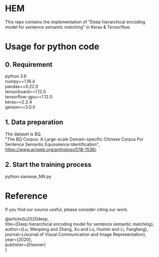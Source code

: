 # HEM
This repo contains the implementation of "Deep hierarchical encoding model for sentence semantic matching" in Keras & Tensorflow.
# Usage for python code
## 0. Requirement
python 3.6  
numpy==1.16.4  
pandas==0.22.0  
tensorboard==1.12.0  
tensorflow-gpu==1.12.0  
keras==2.2.4  
gensim==3.0.0
## 1. Data preparation
The dataset is BQ.  
"The BQ Corpus: A Large-scale Domain-specific Chinese Corpus For Sentence Semantic Equivalence Identification", https://www.aclweb.org/anthology/D18-1536/.
## 2. Start the training process
python siamese_NN.py  
# Reference
If you find our source useful, please consider citing our work.

@article{lu2020deep,\
  title={Deep hierarchical encoding model for sentence semantic matching},\
  author={Lu, Wenpeng and Zhang, Xu and Lu, Huimin and Li, Fangfang},\
  journal={Journal of Visual Communication and Image Representation},\
  year={2020},\
  publisher={Elsevier}\
}
